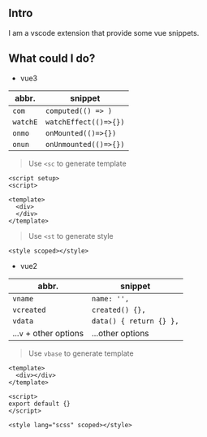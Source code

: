## Intro

I am a vscode extension that provide some vue snippets.

## What could I do?

- vue3

| abbr.    | snippet               |
| -------- | --------------------- |
| `com`    | `computed(() => )`    |
| `watchE` | `watchEffect(()=>{})` |
| `onmo`   | `onMounted(()=>{})`   |
| `onun`   | `onUnmounted(()=>{})` |

> Use `<sc` to generate template

```vue
<script setup>
<script>

<template>
  <div>
  </div>
</template>
```

> Use `<st` to generate style

```vue
<style scoped></style>
```

- vue2

| abbr.                  | snippet                 |
| ---------------------- | ----------------------- |
| `vname`                | `name: '',`             |
| `vcreated`             | `created() {},`         |
| `vdata`                | `data() { return {} },` |
| ...`v` + other options | ...other options        |

> Use `vbase` to generate template

```vue
<template>
  <div></div>
</template>

<script>
export default {}
</script>

<style lang="scss" scoped></style>
```
